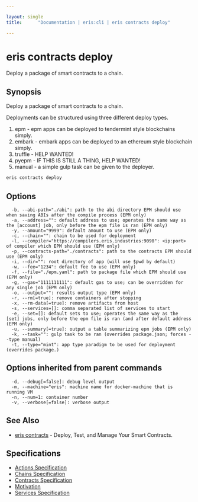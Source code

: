 ```yaml
---

layout: single
title:      "Documentation | eris:cli | eris contracts deploy"

---
```


# eris contracts deploy

Deploy a package of smart contracts to a chain.

## Synopsis

Deploy a package of smart contracts to a chain.

Deployments can be structured using three different
deploy types.

1. epm - epm apps can be deployed to tendermint style blockchains simply.
2. embark - embark apps can be deployed to an ethereum style blockchain simply.
3. truffle - HELP WANTED!
4. pyepm - IF THIS IS STILL A THING, HELP WANTED!
5. manual - a simple gulp task can be given to the deployer.

```bash
eris contracts deploy
```

## Options

```
  -b, --abi-path="./abi": path to the abi directory EPM should use when saving ABIs after the compile process (EPM only)
  -a, --address="": default address to use; operates the same way as the [account] job, only before the epm file is ran (EPM only)
  -y, --amount="9999": default amount to use (EPM only)
  -c, --chain="": chain to be used for deployment
  -l, --compiler="https://compilers.eris.industries:9090": <ip:port> of compiler which EPM should use (EPM only)
  -p, --contracts-path="./contracts": path to the contracts EPM should use (EPM only)
  -i, --dir="": root directory of app (will use $pwd by default)
  -w, --fee="1234": default fee to use (EPM only)
  -f, --file="./epm.yaml": path to package file which EPM should use (EPM only)
  -g, --gas="1111111111": default gas to use; can be overridden for any single job (EPM only)
  -o, --output="": results output type (EPM only)
  -r, --rm[=true]: remove containers after stopping
  -x, --rm-data[=true]: remove artifacts from host
  -s, --services=[]: comma separated list of services to start
  -e, --set=[]: default sets to use; operates the same way as the [set] jobs, only before the epm file is ran (and after default address (EPM only)
  -u, --summary[=true]: output a table summarizing epm jobs (EPM only)
  -k, --task="": gulp task to be ran (overrides package.json; forces --type manual)
  -t, --type="mint": app type paradigm to be used for deployment (overrides package.)
```

## Options inherited from parent commands

```
  -d, --debug[=false]: debug level output
  -m, --machine="eris": machine name for docker-machine that is running VM
  -n, --num=1: container number
  -v, --verbose[=false]: verbose output
```

## See Also

* [eris contracts](/docs/documentation/cli/0.11.0/eris_contracts/)	 - Deploy, Test, and Manage Your Smart Contracts.

## Specifications

* [Actions Specification](/docs/documentation/cli/0.11.0/actions_specification/)
* [Chains Specification](/docs/documentation/cli/0.11.0/chains_specification/)
* [Contracts Specification](/docs/documentation/cli/0.11.0/contracts_specification/)
* [Motivation](/docs/documentation/cli/0.11.0/motivation/)
* [Services Specification](/docs/documentation/cli/0.11.0/services_specification/)

